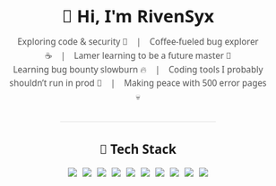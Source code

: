 <div align="center" style="font-family: 'Segoe UI', sans-serif; line-height: 1.6; padding: 20px;">

  <h1 style="font-size: 2.2em; margin-bottom: 10px;">👋 Hi, I'm <strong>RivenSyx</strong></h1>

  <p style="max-width: 700px; margin: 0 auto; font-size: 1.1em; color: #555;">
    Exploring code & security 🔐 | Coffee-fueled bug explorer ☕ | Lamer learning to be a future master 🐛<br>
    Learning bug bounty slowburn 🔥 | Coding tools I probably shouldn’t run in prod 🧪 | Making peace with 500 error pages 💀
  </p>

  <hr style="margin: 30px auto; width: 60%; border: 0; height: 1px; background: #ddd;">

  <h2 style="font-size: 1.6em; margin-bottom: 15px;">🧰 Tech Stack</h2>

  <div style="display: flex; flex-wrap: wrap; justify-content: center; gap: 10px;">
    <img src="https://img.shields.io/badge/-HTML5-E34F26?logo=html5&logoColor=white">
    <img src="https://img.shields.io/badge/-PHP-777BB4?logo=php&logoColor=white">
    <img src="https://img.shields.io/badge/-Linux-FCC624?logo=linux&logoColor=black">
    <img src="https://img.shields.io/badge/-Bash-4EAA25?logo=gnu-bash&logoColor=white">
    <img src="https://img.shields.io/badge/-Python-3776AB?logo=python&logoColor=white">
    <img src="https://img.shields.io/badge/-JavaScript-F7DF1E?logo=javascript&logoColor=black">
    <img src="https://img.shields.io/badge/-Bootstrap-7952B3?logo=bootstrap&logoColor=white">
    <img src="https://img.shields.io/badge/-Laravel-FF2D20?logo=laravel&logoColor=white">
    <img src="https://img.shields.io/badge/-CodeIgniter-E44D26?logo=codeigniter&logoColor=white">
    <img src="https://img.shields.io/badge/-Tailwind_CSS-38B2AC?logo=tailwind-css&logoColor=white">
  </div>

</div>
